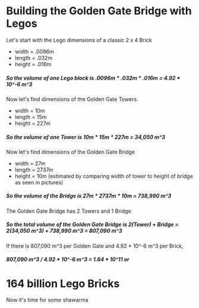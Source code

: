 # Building the Golden Gate Bridge with Legos
Let's start with the Lego dimensions of a classic 2 x 4 Brick
- width = .0096m
- length = .032m
- height = .016m

##### So the volume of one Lego block is .0096m * .032m * .016m = 4.92 * 10^-6 m^3

Now let's find dimensions of the Golden Gate Towers.
- width = 10m
- length = 15m
- height = 227m

##### So the volume of one Tower is 10m * 15m * 227m = 34,050 m^3

Now let's find dimensions of the Golden Gate Bridge
- width = 27m
- length = 2737m
- height = 10m (estimated by comparing width of tower to height of bridge as seen in pictures)

##### So the volume of the Bridge is 27m * 2737m * 10m = 738,990 m^3

The Golden Gate Bridge has 2 Towers and 1 Bridge
##### So the total volume of the Golden Gate Bridge is 2(Tower) + Bridge = 2(34,050 m^3) + 738,990 m^3 = 807,090 m^3

If there is 807,090 m^3 per Golden Gate and 4.92 * 10^-6 m^3 per Brick,

##### 807,090 m^3 / 4.92 * 10^-6 m^3 = 1.64 * 10^11 or
# 164 billion Lego Bricks

Now it's time for some shawarma
